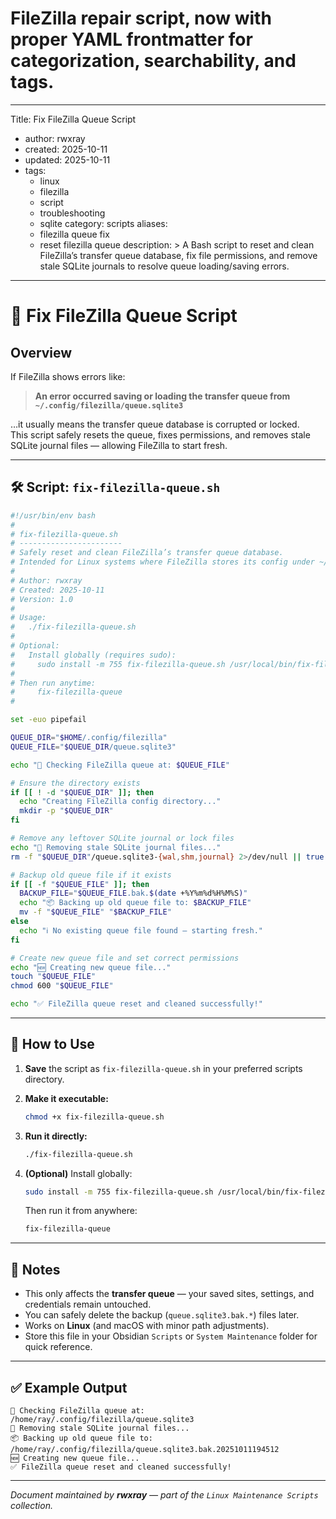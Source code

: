 # FileZilla repair script, now with proper YAML frontmatter for categorization, searchability, and tags.

---
Title: Fix FileZilla Queue Script
- author: rwxray
- created: 2025-10-11
- updated: 2025-10-11
- tags:
  - linux
  - filezilla
  - script
  - troubleshooting
  - sqlite
category: scripts
aliases:
  - filezilla queue fix
  - reset filezilla queue
description: >
  A Bash script to reset and clean FileZilla’s transfer queue database, fix file permissions,
  and remove stale SQLite journals to resolve queue loading/saving errors.
---

# 🧹 Fix FileZilla Queue Script

## Overview
If FileZilla shows errors like:

> **An error occurred saving or loading the transfer queue from `~/.config/filezilla/queue.sqlite3`**

…it usually means the transfer queue database is corrupted or locked.  
This script safely resets the queue, fixes permissions, and removes stale SQLite journal files — allowing FileZilla to start fresh.

---

## 🛠️ Script: `fix-filezilla-queue.sh`

```bash
#!/usr/bin/env bash
#
# fix-filezilla-queue.sh
# -----------------------
# Safely reset and clean FileZilla’s transfer queue database.
# Intended for Linux systems where FileZilla stores its config under ~/.config/filezilla/
#
# Author: rwxray
# Created: 2025-10-11
# Version: 1.0
#
# Usage:
#   ./fix-filezilla-queue.sh
#
# Optional:
#   Install globally (requires sudo):
#     sudo install -m 755 fix-filezilla-queue.sh /usr/local/bin/fix-filezilla-queue
#
# Then run anytime:
#     fix-filezilla-queue
#

set -euo pipefail

QUEUE_DIR="$HOME/.config/filezilla"
QUEUE_FILE="$QUEUE_DIR/queue.sqlite3"

echo "🔧 Checking FileZilla queue at: $QUEUE_FILE"

# Ensure the directory exists
if [[ ! -d "$QUEUE_DIR" ]]; then
  echo "Creating FileZilla config directory..."
  mkdir -p "$QUEUE_DIR"
fi

# Remove any leftover SQLite journal or lock files
echo "🧹 Removing stale SQLite journal files..."
rm -f "$QUEUE_DIR"/queue.sqlite3-{wal,shm,journal} 2>/dev/null || true

# Backup old queue file if it exists
if [[ -f "$QUEUE_FILE" ]]; then
  BACKUP_FILE="$QUEUE_FILE.bak.$(date +%Y%m%d%H%M%S)"
  echo "📦 Backing up old queue file to: $BACKUP_FILE"
  mv -f "$QUEUE_FILE" "$BACKUP_FILE"
else
  echo "ℹ️ No existing queue file found — starting fresh."
fi

# Create new queue file and set correct permissions
echo "🆕 Creating new queue file..."
touch "$QUEUE_FILE"
chmod 600 "$QUEUE_FILE"

echo "✅ FileZilla queue reset and cleaned successfully!"
````

---

## 📄 How to Use

1. **Save** the script as `fix-filezilla-queue.sh` in your preferred scripts directory.
2. **Make it executable:**

   ```bash
   chmod +x fix-filezilla-queue.sh
   ```
3. **Run it directly:**

   ```bash
   ./fix-filezilla-queue.sh
   ```
4. **(Optional)** Install globally:

   ```bash
   sudo install -m 755 fix-filezilla-queue.sh /usr/local/bin/fix-filezilla-queue
   ```

   Then run it from anywhere:

   ```bash
   fix-filezilla-queue
   ```

---

## 🧠 Notes

* This only affects the **transfer queue** — your saved sites, settings, and credentials remain untouched.
* You can safely delete the backup (`queue.sqlite3.bak.*`) files later.
* Works on **Linux** (and macOS with minor path adjustments).
* Store this file in your Obsidian `Scripts` or `System Maintenance` folder for quick reference.

---

## ✅ Example Output

```
🔧 Checking FileZilla queue at: /home/ray/.config/filezilla/queue.sqlite3
🧹 Removing stale SQLite journal files...
📦 Backing up old queue file to: /home/ray/.config/filezilla/queue.sqlite3.bak.20251011194512
🆕 Creating new queue file...
✅ FileZilla queue reset and cleaned successfully!
```

---

*Document maintained by **rwxray** — part of the `Linux Maintenance Scripts` collection.*

